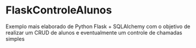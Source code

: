 # FlaskControleAlunos
Exemplo mais elaborado de Python Flask + SQLAlchemy com o objetivo de realizar um CRUD de alunos e eventualmente um controle de chamadas simples

